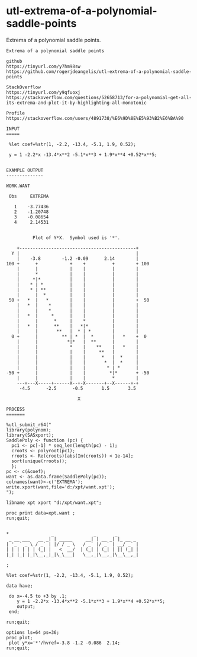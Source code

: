 # utl-extrema-of-a-polynomial-saddle-points
Extrema of a polynomial saddle points.

    Extrema of a polynomial saddle points

    github
    https://tinyurl.com/y7hm98sw
    https://github.com/rogerjdeangelis/utl-extrema-of-a-polynomial-saddle-points

    StackOverflow
    https://tinyurl.com/y9qfuoxj
    https://stackoverflow.com/questions/52658713/for-a-polynomial-get-all-its-extrema-and-plot-it-by-highlighting-all-monotonic

    Profile
    https://stackoverflow.com/users/4891738/%E6%9D%8E%E5%93%B2%E6%BA%90

    INPUT
    =====

     %let coef=%str(1, -2.2, -13.4, -5.1, 1.9, 0.52);

     y = 1 -2.2*x -13.4*x**2 -5.1*x**3 + 1.9*x**4 +0.52*x**5;


    EXAMPLE OUTPUT
    --------------

    WORK.WANT

     Obs     EXTREMA

       1    -3.77436
       2    -1.20748
       3    -0.08654
       4     2.14531


              Plot of Y*X.  Symbol used is '*'.

        +--------------------------------------------+
      Y |                                            |
        |    -3.8        -1.2 -0.09      2.14        |
    100 +      +            +    +          +        + 100
        |      |            |    |          |        |
        |      *            |    |          |        |
        |     *|*           |    |          |        |
        |    * | *          |    |          |        |
        |    * | **         |    |          |        |
        |      |  *         |    |          |        |
     50 +   *  |   *        |    |          |        +  50
        |   *  |    *       |    |          |        |
        |      |    *       |    |          |        |
        |   *  |     *      |    |          |        |
        |      |      *     |    *          |        |
        |   *  |      **    |   *|*         |        |
        |      |       **   |  * | *        |        |
      0 +      |         ** | *  |  *       |   *    +  0
        |      |           *|*   |  **      |        |
        |      |            *    |    **    |   *    |
        |      |            |    |     **   |        |
        |      |            |    |      *   |  *     |
        |      |            |    |       *  |  *     |
        |      |            |    |        * | *      |
    -50 +      |            |    |         *|*       + -50
        |      |            |    |          *        |
        ---+---X-----+------X--+-X-------+--X------+-+
         -4.5      -2.5      -0.5       1.5       3.5

                               X

    PROCESS
    =======

    %utl_submit_r64("
    library(polynom);
    library(SASxport);
    SaddlePoly <- function (pc) {
      pc1 <- pc[-1] * seq_len(length(pc) - 1);
      croots <- polyroot(pc1);
      rroots <- Re(croots)[abs(Im(croots)) < 1e-14];
      sort(unique(rroots));
      };
    pc <- c(&coef);
    want <- as.data.frame(SaddlePoly(pc));
    colnames(want)<-c('EXTREMA');
    write.xport(want,file='d:/xpt/want.xpt');
    ");

    libname xpt xport "d:/xpt/want.xpt";

    proc print data=xpt.want ;
    run;quit;


    *                _               _       _
     _ __ ___   __ _| | _____     __| | __ _| |_ __ _
    | '_ ` _ \ / _` | |/ / _ \   / _` |/ _` | __/ _` |
    | | | | | | (_| |   <  __/  | (_| | (_| | || (_| |
    |_| |_| |_|\__,_|_|\_\___|   \__,_|\__,_|\__\__,_|

    ;

    %let coef=%str(1, -2.2, -13.4, -5.1, 1.9, 0.52);

    data have;

     do x=-4.5 to +3 by .1;
        y = 1 -2.2*x -13.4*x**2 -5.1*x**3 + 1.9*x**4 +0.52*x**5;
        output;
     end;

    run;quit;

    options ls=64 ps=36;
    proc plot;
     plot y*x='*'/hvref=-3.8 -1.2 -0.086  2.14;
    run;quit;


